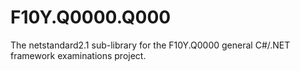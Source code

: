 # F10Y.Q0000.Q000
The netstandard2.1 sub-library for the F10Y.Q0000 general C#/.NET framework examinations project.